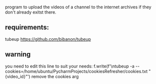 program to upload the videos of a channel to the internet archives if they don't already exitst there.

## requirements: 
 tubeup https://github.com/bibanon/tubeup

## warning

you need to edit this line to suit your needs:             f.write(f'\ntubeup -a --cookies=/home/ubuntu/PycharmProjects/cookiesRefresher/cookies.txt "{video_id}"')
remove the cookies arg
